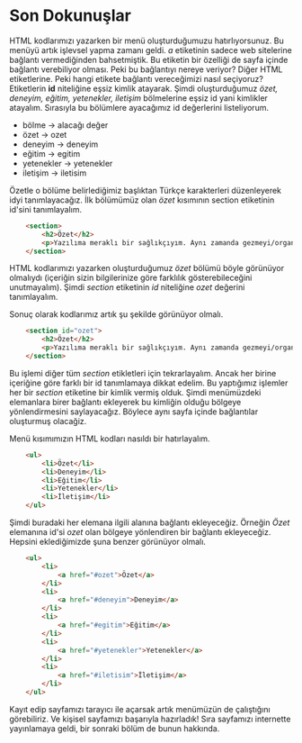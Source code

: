 # Son Dokunuşlar

HTML kodlarımızı yazarken bir menü oluşturduğumuzu hatırlıyorsunuz. Bu menüyü artık işlevsel yapma zamanı geldi. *a* etiketinin sadece web sitelerine bağlantı vermediğinden bahsetmiştik. Bu etiketin bir özelliği de sayfa içinde bağlantı verebiliyor olması. Peki bu bağlantıyı nereye veriyor? Diğer HTML etiketlerine. Peki hangi etikete bağlantı vereceğimizi nasıl seçiyoruz? Etiketlerin **id** niteliğine eşsiz kimlik atayarak. Şimdi oluşturduğumuz *özet, deneyim, eğitim, yetenekler, iletişim* bölmelerine eşsiz id yani kimlikler atayalım. Sırasıyla bu bölümlere ayacağımız id değerlerini listeliyorum.

* bölme      ->  alacağı değer
* özet       ->  ozet
* deneyim    ->  deneyim
* eğitim     ->  egitim
* yetenekler ->  yetenekler
* iletişim   ->  iletisim

Özetle o bölüme belirlediğimiz başlıktan Türkçe karakterleri düzenleyerek idyi tanımlayacağız. İlk bölümümüz olan *özet* kısımının section etiketinin id'sini tanımlayalım. 

~~~html
	<section>
		<h2>Özet</h2>
		<p>Yazılıma meraklı bir sağlıkçıyım. Aynı zamanda gezmeyi/organizasyonlarda görev almayı seviyorum.</p>
	</section>
~~~

HTML kodlarımızı yazarken oluşturduğumuz *özet* bölümü böyle görünüyor olmalıydı (içeriğin sizin bilgilerinize göre farklılık gösterebileceğini unutmayalım). Şimdi *section* etiketinin *id* niteliğine *ozet* değerini tanımlayalım. 

Sonuç olarak kodlarımız artık şu şekilde görünüyor olmalı.

~~~html
	<section id="ozet">
		<h2>Özet</h2>
		<p>Yazılıma meraklı bir sağlıkçıyım. Aynı zamanda gezmeyi/organizasyonlarda görev almayı seviyorum.</p>
	</section>
~~~

Bu işlemi diğer tüm *section* etikletleri için tekrarlayalım. Ancak her birine içeriğine göre farklı bir id tanımlamaya dikkat edelim. Bu yaptığımız işlemler her bir *section* etiketine bir kimlik vermiş olduk. Şimdi menümüzdeki elemanlara birer bağlantı ekleyerek bu kimliğin olduğu bölgeye yönlendirmesini saylayacağız. Böylece aynı sayfa içinde bağlantılar oluşturmuş olacağiz.

Menü kısımımızın HTML kodları nasıldı bir hatırlayalım.

~~~html
	<ul>
		<li>Özet</li>
		<li>Deneyim</li>
		<li>Eğitim</li>
		<li>Yetenekler</li>
		<li>İletişim</li>
	</ul>
~~~

Şimdi buradaki her elemana ilgili alanına bağlantı ekleyeceğiz. Örneğin *Özet* elemanına id'si *ozet* olan bölgeye yönlendiren bir bağlantı ekleyeceğiz. Hepsini eklediğimizde şuna benzer görünüyor olmalı.

~~~html
	<ul>
		<li>
			<a href="#ozet">Özet</a>
		</li>
		<li>
			<a href="#deneyim">Deneyim</a>
		</li>
		<li>
			<a href="#egitim">Eğitim</a>
		</li>
		<li>
			<a href="#yetenekler">Yetenekler</a>
		</li>
		<li>
			<a href="#iletisim">İletişim</a>
		</li>
	</ul>
~~~

Kayıt edip sayfamızı tarayıcı ile açarsak artık menümüzün de çalıştığını görebiliriz. Ve kişisel sayfamızı başarıyla hazırladık! Sıra sayfamızı internette yayınlamaya geldi, bir sonraki bölüm de bunun hakkında.